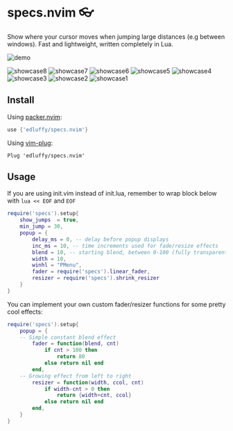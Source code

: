 # specs.nvim 👓
Show where your cursor moves when jumping large distances (e.g between windows). Fast and lightweight, written completely in Lua.

![demo](https://user-images.githubusercontent.com/28115337/111098526-90923e00-853b-11eb-8e7c-c5892d64c180.gif)

![showcase8](https://user-images.githubusercontent.com/28115337/112546694-aa404a80-8db1-11eb-8b1a-588ee62bfca5.gif)
![showcase7](https://user-images.githubusercontent.com/28115337/112546696-ab717780-8db1-11eb-8753-65205dd81535.gif)
![showcase6](https://user-images.githubusercontent.com/28115337/112546697-ab717780-8db1-11eb-85f4-9d68c2884103.gif)
![showcase5](https://user-images.githubusercontent.com/28115337/112546698-ac0a0e00-8db1-11eb-96bf-b1f3f5bca601.gif)
![showcase4](https://user-images.githubusercontent.com/28115337/112546699-ac0a0e00-8db1-11eb-8c6a-a1ecbdca410f.gif)
![showcase3](https://user-images.githubusercontent.com/28115337/112546700-ac0a0e00-8db1-11eb-80b7-f5ff0b9c052c.gif)
![showcase2](https://user-images.githubusercontent.com/28115337/112546701-aca2a480-8db1-11eb-8338-1cf695404881.gif)
![showcase1](https://user-images.githubusercontent.com/28115337/112546702-aca2a480-8db1-11eb-9cfb-8a068b06abf7.gif)

## Install
Using [packer.nvim](https://github.com/wbthomason/packer.nvim):
```lua
use {'edluffy/specs.nvim'}
```
Using [vim-plug](https://github.com/junegunn/vim-plug):
```vimscript
Plug 'edluffy/specs.nvim'
```
## Usage
If you are using init.vim instead of init.lua, remember to wrap block below with `lua << EOF` and `EOF`
```lua
require('specs').setup{ 
    show_jumps  = true,
    min_jump = 30,
    popup = {
        delay_ms = 0, -- delay before popup displays
        inc_ms = 10, -- time increments used for fade/resize effects 
        blend = 10, -- starting blend, between 0-100 (fully transparent), see :h winblend
        width = 10,
        winhl = "PMenu",
        fader = require('specs').linear_fader,
        resizer = require('specs').shrink_resizer
    }
}
```
You can implement your own custom fader/resizer functions for some pretty cool effects:
```lua
require('specs').setup{ 
    popup = {
	-- Simple constant blend effect
        fader = function(blend, cnt)
            if cnt > 100 then
                return 80
            else return nil end
        end,
	-- Growing effect from left to right
        resizer = function(width, ccol, cnt)
            if width-cnt > 0 then
                return {width+cnt, ccol}
            else return nil end
        end,
    }
}
```
